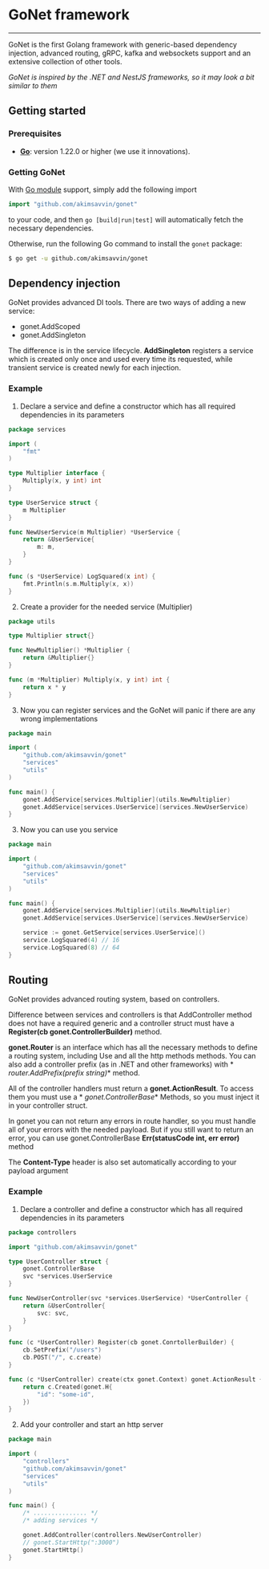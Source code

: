 # GoNet framework
___
GoNet is the first Golang framework with generic-based dependency injection, advanced routing, gRPC, kafka and
websockets support and an extensive collection of other tools.

*GoNet is inspired by the .NET and NestJS frameworks, so it may look a bit similar to them*

## Getting started

### Prerequisites

- **[Go](https://go.dev/)**: version 1.22.0 or higher (we use it innovations).

### Getting GoNet

With [Go module](https://github.com/golang/go/wiki/Modules) support, simply add the following import

```go
import "github.com/akimsavvin/gonet"
```

to your code, and then `go [build|run|test]` will automatically fetch the necessary dependencies.

Otherwise, run the following Go command to install the `gonet` package:

```sh
$ go get -u github.com/akimsavvin/gonet
```

## Dependency injection

GoNet provides advanced DI tools. There are two ways of adding a new service:

- gonet.AddScoped
- gonet.AddSingleton

The difference is in the service lifecycle. **AddSingleton** registers a service which is created only once and used
every time its requested, while transient service is created newly for each injection.

### Example

1. Declare a service and define a constructor which has all required dependencies in its parameters

```go
package services

import (
	"fmt"
)

type Multiplier interface {
	Multiply(x, y int) int
}

type UserService struct {
	m Multiplier
}

func NewUserService(m Multiplier) *UserService {
	return &UserService{
		m: m,
	}
}

func (s *UserService) LogSquared(x int) {
	fmt.Println(s.m.Multiply(x, x))
}
```

2. Create a provider for the needed service (Multiplier)

```go
package utils

type Multiplier struct{}

func NewMultiplier() *Multiplier {
	return &Multiplier{}
}

func (m *Multiplier) Multiply(x, y int) int {
	return x * y
}
```

3. Now you can register services and the GoNet will panic if there are any wrong implementations

```go
package main

import (
	"github.com/akimsavvin/gonet"
	"services"
	"utils"
)

func main() {
	gonet.AddService[services.Multiplier](utils.NewMultiplier)
	gonet.AddService[services.UserService](services.NewUserService)
}
```

3. Now you can use you service

```go
package main

import (
	"github.com/akimsavvin/gonet"
	"services"
	"utils"
)

func main() {
	gonet.AddService[services.Multiplier](utils.NewMultiplier)
	gonet.AddService[services.UserService](services.NewUserService)

	service := gonet.GetService[services.UserService]()
	service.LogSquared(4) // 16
	service.LogSquared(8) // 64
}
```

## Routing

GoNet provides advanced routing system, based on controllers.

Difference between services and controllers is that AddController method does not have a required generic and a
controller struct must have a **Register(cb gonet.ControllerBuilder)** method.

**gonet.Router** is an interface which has all the necessary methods to define a routing system, including Use and all
the http methods methods. You can also add a controller prefix (as in .NET and other frameworks) with *
*router.AddPrefix(prefix string)** method.

All of the controller handlers must return a **gonet.ActionResult**. To access them you must use a *
*gonet.ControllerBase** Methods, so you must inject it in your controller struct.

In gonet you can not return any errors in route handler, so you must handle all of your errors with the needed payload.
But if you still want to return an error, you can use gonet.ControllerBase **Err(statusCode int, err error)** method

The **Content-Type** header is also set automatically according to your payload argument

### Example

1. Declare a controller and define a constructor which has all required dependencies in its parameters

```go
package controllers

import "github.com/akimsavvin/gonet"

type UserController struct {
	gonet.ControllerBase
	svc *services.UserService
}

func NewUserController(svc *services.UserService) *UserController {
	return &UserController{
		svc: svc,
	}
}

func (c *UserController) Register(cb gonet.ConrtollerBuilder) {
	cb.SetPrefix("/users")
	cb.POST("/", c.create)
}

func (c *UserController) create(ctx gonet.Context) gonet.ActionResult {
	return c.Created(gonet.H{
		"id": "some-id",
	})
}

```

2. Add your controller and start an http server

```go
package main

import (
	"controllers"
	"github.com/akimsavvin/gonet"
	"services"
	"utils"
)

func main() {
	/* ............... */
	/* adding services */

	gonet.AddController(controllers.NewUserController)
	// gonet.StartHttp(":3000")
	gonet.StartHttp()
}
```



